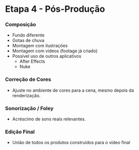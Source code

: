 # Etapa 4 - Pós-Produção

### Composição
- Fundo diferente
- Gotas de chuva
- Montagem com ilustrações
- Montagem com vídeos (footage já criado)
- Possível uso de outros aplicativos
    - After Effects
    - Nuke

### Correção de Cores
- Ajuste no ambiente de cores para a cena, mesmo depois da renderização.

### Sonorização / Foley
- Acréscimo de sons reais relevantes.

### Edição Final
- União de todos os produtos construídos para o vídeo final
